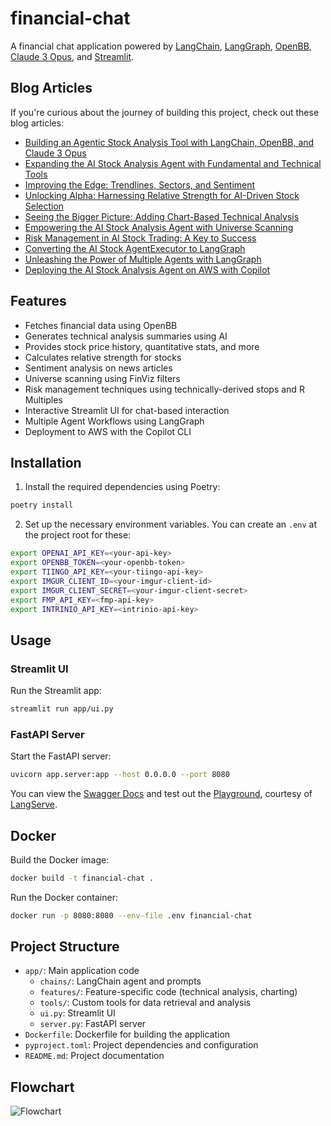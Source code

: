 # financial-chat

A financial chat application powered by [LangChain](https://www.langchain.com/), [LangGraph](https://langchain-ai.github.io/langgraph), [OpenBB](https://openbb.co/products/platform), [Claude 3 Opus](https://www.anthropic.com/claude), and [Streamlit](https://streamlit.io).

## Blog Articles

If you're curious about the journey of building this project, check out these blog articles:

- [Building an Agentic Stock Analysis Tool with LangChain, OpenBB, and Claude 3 Opus](https://sethhobson.com/2024/03/building-an-agentic-stock-analysis-tool-with-langchain-openbb-and-claude-3-opus)
- [Expanding the AI Stock Analysis Agent with Fundamental and Technical Tools](https://sethhobson.com/2024/04/expanding-the-ai-stock-analysis-agent-with-fundamental-and-technical-tools)
- [Improving the Edge: Trendlines, Sectors, and Sentiment](https://sethhobson.com/2024/04/improving-the-edge-trendlines-sectors-and-sentiment)
- [Unlocking Alpha: Harnessing Relative Strength for AI-Driven Stock Selection](https://sethhobson.com/2024/04/unlocking-alpha-harnessing-relative-strength-for-ai-driven-stock-selection)
- [Seeing the Bigger Picture: Adding Chart-Based Technical Analysis](https://sethhobson.com/2024/04/seeing-the-bigger-picture-adding-chart-based-technical-analysis)
- [Empowering the AI Stock Analysis Agent with Universe Scanning](https://sethhobson.com/2024/04/empowering-the-ai-stock-analysis-agent-with-universe-scanning)
- [Risk Management in AI Stock Trading: A Key to Success](https://sethhobson.com/2024/05/risk-management-in-ai-stock-trading-a-key-to-success)
- [Converting the AI Stock AgentExecutor to LangGraph](https://sethhobson.com/2024/05/converting-ai-stock-agentexecutor-to-langgraph)
- [Unleashing the Power of Multiple Agents with LangGraph](https://sethhobson.com/2024/05/unleashing-the-power-of-multiple-agents-with-langgraph)
- [Deploying the AI Stock Analysis Agent on AWS with Copilot](https://sethhobson.com/2024/06/deploying-the-ai-stock-analysis-agent-on-aws-with-copilot)

## Features

- Fetches financial data using OpenBB
- Generates technical analysis summaries using AI
- Provides stock price history, quantitative stats, and more
- Calculates relative strength for stocks
- Sentiment analysis on news articles
- Universe scanning using FinViz filters
- Risk management techniques using technically-derived stops and R Multiples
- Interactive Streamlit UI for chat-based interaction
- Multiple Agent Workflows using LangGraph
- Deployment to AWS with the Copilot CLI

## Installation

1. Install the required dependencies using Poetry:

```bash
poetry install
```

2. Set up the necessary environment variables. You can create an `.env` at the project root for these:

```bash
export OPENAI_API_KEY=<your-api-key>
export OPENBB_TOKEN=<your-openbb-token>
export TIINGO_API_KEY=<your-tiingo-api-key>
export IMGUR_CLIENT_ID=<your-imgur-client-id>
export IMGUR_CLIENT_SECRET=<your-imgur-client-secret>
export FMP_API_KEY=<fmp-api-key>
export INTRINIO_API_KEY=<intrinio-api-key>
```

## Usage

### Streamlit UI

Run the Streamlit app:

```bash
streamlit run app/ui.py
```

### FastAPI Server

Start the FastAPI server:

```bash
uvicorn app.server:app --host 0.0.0.0 --port 8080
```

You can view the [Swagger Docs](http://0.0.0.0:8080/docs) and test out the [Playground](http://0.0.0.0:8080/chat/playground), courtesy of [LangServe](https://python.langchain.com/v0.2/docs/langserve).

## Docker

Build the Docker image:

```bash
docker build -t financial-chat .
```

Run the Docker container:

```bash
docker run -p 8080:8080 --env-file .env financial-chat
```

## Project Structure

- `app/`: Main application code
  - `chains/`: LangChain agent and prompts
  - `features/`: Feature-specific code (technical analysis, charting)
  - `tools/`: Custom tools for data retrieval and analysis
  - `ui.py`: Streamlit UI
  - `server.py`: FastAPI server
- `Dockerfile`: Dockerfile for building the application
- `pyproject.toml`: Project dependencies and configuration
- `README.md`: Project documentation

## Flowchart

![Flowchart](https://github.com/user-attachments/assets/5fa1e57e-d6ff-47bb-9792-6832612e7d83)
